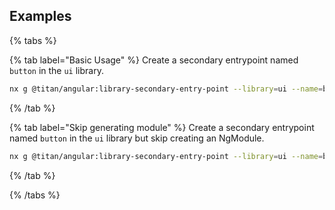 ## Examples

{% tabs %}

{% tab label="Basic Usage" %}
Create a secondary entrypoint named `button` in the `ui` library.

```bash
nx g @titan/angular:library-secondary-entry-point --library=ui --name=button
```

{% /tab %}

{% tab label="Skip generating module" %}
Create a secondary entrypoint named `button` in the `ui` library but skip creating an NgModule.

```bash
nx g @titan/angular:library-secondary-entry-point --library=ui --name=button --skipModule
```

{% /tab %}

{% /tabs %}
